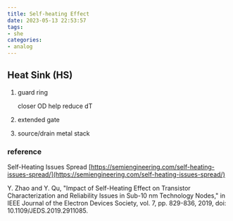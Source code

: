 ```yaml
---
title: Self-heating Effect
date: 2023-05-13 22:53:57
tags:
- she
categories:
- analog
---
```




## Heat Sink (HS)

1. guard ring

   closer OD help reduce dT

2. extended gate

3. source/drain metal stack



### reference

Self-Heating Issues Spread [https://semiengineering.com/self-heating-issues-spread/](https://semiengineering.com/self-heating-issues-spread/)

Y. Zhao and Y. Qu, "Impact of Self-Heating Effect on Transistor Characterization and Reliability Issues in Sub-10 nm Technology Nodes," in IEEE Journal of the Electron Devices Society, vol. 7, pp. 829-836, 2019, doi: 10.1109/JEDS.2019.2911085.
